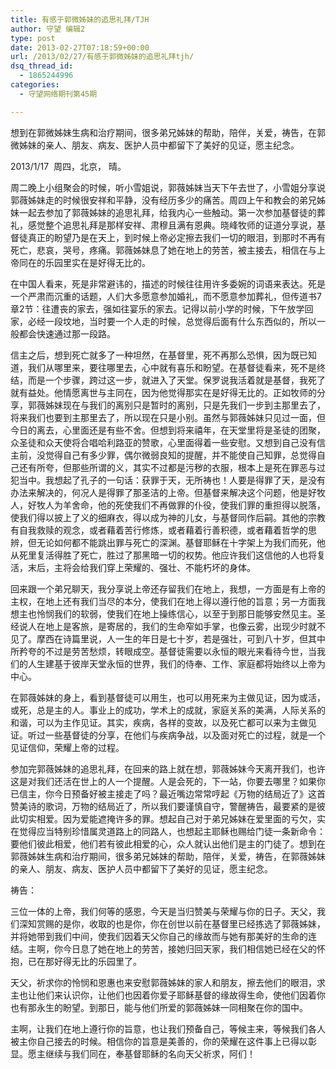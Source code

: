 ```yaml
---
title: 有感于郭微姊妹的追思礼拜/TJH
author: 守望 编辑2
type: post
date: 2013-02-27T07:18:59+00:00
url: /2013/02/27/有感于郭微姊妹的追思礼拜tjh/
dsq_thread_id:
  - 1865244996
categories:
  - 守望网络期刊第45期

---
```

想到在郭微姊妹生病和治疗期间，很多弟兄姊妹的帮助，陪伴，关爱，祷告，在郭微姊妹的亲人、朋友、病友、医护人员中都留下了美好的见证，愿主纪念。

<!--more-->2013/1/17  周四，北京， 晴。

周二晚上小组聚会的时候，听小雪姐说，郭薇姊妹当天下午去世了，小雪姐分享说郭薇姊妹走的时候很安祥和平静，没有经历多少的痛苦。周四上午和教会的弟兄姊妹一起去参加了郭薇姊妹的追思礼拜，给我内心一些触动。第一次参加基督徒的葬礼，感觉整个追思礼拜是那样安祥、肃穆且满有恩典。晓峰牧师的证道分享说，基督徒真正的盼望乃是在天上，到时候上帝必定擦去我们一切的眼泪，到那时不再有死亡，悲哀，哭号，疼痛。郭薇姊妹息了她在地上的劳苦，被主接去，相信在与上帝同在的乐园里实在是好得无比的。

在中国人看来，死是非常避讳的，描述的时候往往用许多委婉的词语来表达。死是一个严肃而沉重的话题，人们大多愿意参加婚礼，而不愿意参加葬礼，但传道书7章2节：往遭丧的家去，强如往宴乐的家去。记得以前小学的时候，下午放学回家，必经一段坟地，当时要一个人走的时候，总觉得后面有什么东西似的，所以一般都会快速通过那一段路。

信主之后，想到死亡就多了一种坦然，在基督里，死不再那么恐惧，因为既已知道，我们从哪里来，要往哪里去，心中就有喜乐和盼望。在基督徒看来，死不是终结，而是一个步骤，跨过这一步，就进入了天堂。保罗说我活着就是基督，我死了就有益处。他情愿离世与主同在，因为他觉得那实在是好得无比的。正如牧师的分享，郭薇姊妹现在与我们的离别只是暂时的离别，只是先我们一步到主那里去了，将来我们也要到主那里去了，所以现在只是小别。虽然与郭薇姊妹只见过一面，但今日的离去，心里面还是有些不舍。但想到将来禧年，在天堂里将是圣徒的团聚，众圣徒和众天使将合唱哈利路亚的赞歌，心里面得着一些安慰。又想到自己没有信主前，没觉得自己有多少罪，偶尔微弱良知的提醒，并不能使自己知罪，总觉得自己还有所夸，但那些所谓的义，其实不过都是污秽的衣服，根本上是死在罪恶与过犯当中。我想起了孔子的一句话：获罪于天，无所祷也！人要是得罪了天，是没有办法来解决的，何况人是得罪了那圣洁的上帝。但基督来解决这个问题，他是好牧人，好牧人为羊舍命，他的死使我们不再做罪的仆役，使我们罪的重担得以脱落，使我们得以披上了义的细麻衣，得以成为神的儿女，与基督同作后嗣。其他的宗教有自我救赎的观念，或者藉着苦行修炼，或者藉着行善积德，或者藉着哲学的思辨，但无论如何都不能跳出罪与死亡的深渊。基督耶稣在十字架上为我们而死，他从死里复活得胜了死亡，胜过了那黑暗一切的权势。他应许我们这信他的人也将复活，末后，主将会给我们穿上荣耀的、强壮、不能朽坏的身体。

回来跟一个弟兄聊天，我分享说上帝还存留我们在地上，我想，一方面是有上帝的主权，在地上还有我们当尽的本分，使我们在地上得以遵行他的旨意；另一方面我想主也怜悯我们的软弱，使我们在地上操练信心，以至于到那日能够安然见主。圣经说人在地上是客旅，是寄居的，我们的生命窄如手掌，也像云雾，出现少时就不见了。摩西在诗篇里说，人一生的年日是七十岁，若是强壮，可到八十岁，但其中所矜夸的不过是劳苦愁烦，转眼成空。基督徒需要以永恒的眼光来看待今世，当我们的人生建基于彼岸天堂永恒的世界，我们的侍奉、工作、家庭都将始终以上帝为中心。

在郭薇姊妹的身上，看到基督徒可以用生，也可以用死来为主做见证，因为或活，或死，总是主的人。事业上的成功，学术上的成就，家庭关系的美满，人际关系的和谐，可以为主作见证。其实，疾病，各样的变故，以及死亡都可以来为主做见证。听过一些基督徒的分享，在他们与疾病争战，以及面对死亡的过程，就是一个见证信仰，荣耀上帝的过程。

参加完郭薇姊妹的追思礼拜，在回来的路上就在想，郭薇姊妹今天离开我们，也许这是对我们还活在世上的人一个提醒。人是会死的，下一站，你要去哪里？如果你已信主，你今日预备好被主接走了吗？最近嘴边常常哼起《万物的结局近了》这首赞美诗的歌词，万物的结局近了，所以我们要谨慎自守，警醒祷告，最要紧的是彼此切实相爱。因为爱能遮掩许多的罪。想起自己对于弟兄姊妹在爱里面的亏欠，实在觉得应当特别珍惜属灵道路上的同路人，也想起主耶稣也赐给门徒一条新命令：要他们彼此相爱，他们若有彼此相爱的心，众人就认出他们是主的门徒了。想到在郭薇姊妹生病和治疗期间，很多弟兄姊妹的帮助，陪伴，关爱，祷告，在郭薇姊妹的亲人、朋友、病友、医护人员中都留下了美好的见证，愿主纪念。

祷告：

三位一体的上帝，我们何等的感恩，今天是当归赞美与荣耀与你的日子。天父，我们深知赏赐的是你，收取的也是你，你在创世以前在基督里已经拣选了郭薇姊妹，并将她带到我们中间，使我们因着天父你自己的缘故而与她有那美好的生命的连结。主啊，你今日息了她在地上的劳苦，接她归回天家，我们相信她已经在父的怀抱，已在那好得无比的乐园里了。

天父，祈求你的怜悯和恩惠也来安慰郭薇姊妹的家人和朋友，擦去他们的眼泪，求主也让他们来认识你，让他们也因着你爱子耶稣基督的缘故得生命，使他们因着你也有那永生的盼望。到那日，能与他们所爱的郭薇姊妹一同相聚在你的国中。

主啊，让我们在地上遵行你的旨意，也让我们预备自己，等候主来，等候我们各人被主你自己接去的时候。相信你的旨意是美善的，你的荣耀在这件事上已得以彰显。愿主继续与我们同在，奉基督耶稣的名向天父祈求，阿们！

&nbsp;

&nbsp;